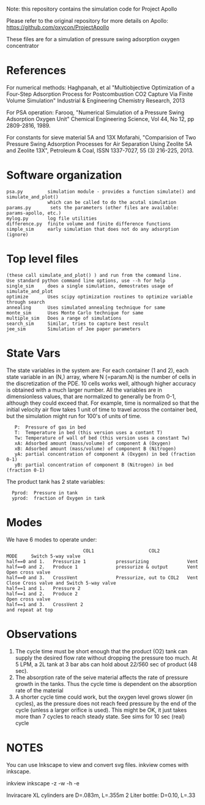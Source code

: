 
Note: this repository contains the simulation code for Project Apollo

Please refer to the original repository for more details on Apollo: https://github.com/oxycon/ProjectApollo 

These files are for a simulation of pressure swing adsorption oxygen concentrator

# References

For numerical methods:
Haghpanah, et al "Multiobjective Optimization of a Four-Step Adsorption Process
for Postcombustion CO2 Capture Via Finite Volume Simulation"  Industrial & Engineering
Chemistry Research, 2013

For PSA operation:
Farooq, "Numerical Simulation of a Pressure Swing Adsorption Oxygen Unit"
Chemical Engineering Science, Vol 44, No 12, pp 2809-2816, 1989.

For constants for sieve material 5A and 13X
Mofarahi, "Comparision of Two Pressure Swing Adsorption Processes for Air Separation
Using Zeolite 5A and Zeolite 13X", Petroleum & Coal,  ISSN 1337-7027, 55 (3) 216-225, 2013.

# Software organization
```
psa.py         simulation module - provides a function simulate() and simulate_and_plot()
               which can be called to do the acutal simulation
params.py       sets the parameters (other files are available: params-apollo, etc.)
mylog.py       log file utilities
difference.py  finite volume and finite difference functions
simple_sim     early simulation that does not do any adsorption (ignore)
```
# Top level files
```
(these call simulate_and_plot() ) and run from the command line.
Use standard python command line options, use --h for help
single_sim     does a single simulation, demostrates usage of simulate_and_plot
optimize       Uses scipy optimization routines to optimize variable through search
annealing      Uses simulated annealing technique for same
monte_sim      Uses Monte Carlo technique for same
multiple_sim   Does a range of simulations
search_sim     Similar, tries to capture best result
jee_sim        Simulation of Jee paper parameters
```

# State Vars
The state variables in the system are:
For each container (1 and 2), each state variable in an (N,) array, where
N (=param.N) is the number of cells in the discretization of the PDE.  10 cells
works well, although higher accuracy is obtained with a much larger number.  All
the variables are in dimensionless values, that are normalized to generally be from
0-1, although they could exceed that.  For example, time is normalized so that the
initial velocity air flow takes 1 unit of time to travel across the container
bed, but the simulation might run for 100's of units of time.
```
   P:  Pressure of gas in bed
   T:  Temperature in bed (this version uses a contant T)
   Tw: Temperature of wall of bed (this version uses a constant Tw)
   xA: Adsorbed amount (mass/volume) of component A (Oxygen)
   xB: Adsorbed amount (mass/volume) of component B (Nitrogen)
   yA: partial concentration of component A (Oxygen) in bed (fraction 0-1)
   yB: partial concentration of component B (Nitrogen) in bed (fraction 0-1)
```
The product tank has 2 state variables:
```
  Pprod:  Pressure in tank
  yprod:  fraction of Oxygen in tank
```
# Modes
We have 6 modes to operate under:
```
                            COL1                    COL2
MODE     Switch 5-way valve                            
half==0 and 1.   Pressurize 1           pressurizing              Vent
half==0 and 2.   Produce 1              pressurize & output       Vent
Open cross valve
half==0 and 3.   CrossVent              Pressurize, out to COL2   Vent
Close Cross valve and Switch 5-way valve
half==1 and 1.   Pressure 2
half==1 and 2.   Produce 2
Open cross valve
half==1 and 3.   CrossVent 2
and repeat at top
```

# Observations

1. The cycle time must be short enough that the product (O2) tank can supply the
   desired flow rate without dropping the pressure too much.  At 5 LPM, a 2L tank
   at 3 bar abs can hold about 2*2/5*60 sec of product (48 sec).
2. The absorption rate of the seive material affects the rate of pressure growth
   in the tanks.  Thus the cycle time is dependent on the absorption rate of the
   material
3. A shorter cycle time could work, but the oxygen level grows slower (in cycles),
   as the pressure does not reach feed pressure by the end of the cycle (unless
   a larger orifice is used).  This might be OK, it just takes more than 7 cycles
   to reach steady state.
   See sims for 10 sec (real) cycle


# NOTES
You can use Inkscape to view and convert svg files. inkview comes with inkscape.

inkview <svg-files>
inkscape -z -w <width-in-pixels> -h <height-in-pixels> <svg-file> -e <png-file-name>

Inviracare XL cylinders are D=.083m, L=.355m
2 Liter bottle: D=0.10, L=.33
